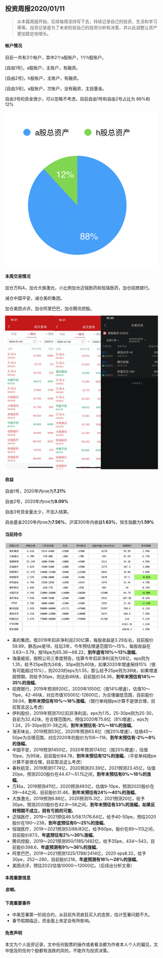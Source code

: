 ## 投资周报2020/01/11

> 从本篇周报开始，后续每周坚持写下去，持续记录自己的投资，生活和学习等等，投资记录是为了未来检验自己的投资分析和决策，并以此调整让资产更加稳定地增长。

#### 帐户情况

目前一共有3个帐户，其中2个a股账户，1个h股账户。

[自由1号]，a股账户，主账户，有融资。

[自由2号]，h股账户，主账户，有融资。

[自由3号]，a股账户，次账户，没有融资，主投基金。

自由3号的资金很少，可以忽略不考虑，目前自由1号和自由2号占比为 88%和12%

![image-20200111162449990](img/20200111/image-20200111162449990.png)

#### 本周交易情况

加仓万科A，加仓大族激光，小比例加仓迈瑞医药和恒瑞医药，加仓招商银行。

减仓中国平安，减仓美的集团。

加仓美团点评，加仓阿里巴巴，加仓腾讯控股。

![image-20200111163601089](img/20200111/image-20200111163601089.png)



#### 收益

自由1号，2020年内roe为**7.21%**

自由2号，2020年内roe为**9.09%**

自由3号资金量太少，不加入结算。

自由基金2020年内roe为**7.56%**，沪深300年内收益**1.63%**，恒生指数为**1.59%**

#### 当前持仓

![image-20200111221327506](img/20200111/image-20200111221327506.png)

- 美的集团，按2019年扣非净利润230亿算，每股收益是3.29左右，目前股价59.99，静态pe是18，往后3年，今年预估增速范围10～15%，每股收益在3.63～3.79，按18pe为65.36～68.22，**到年底有10%～13%涨幅**。
- 海康威视，按照公司三季度预告，估算今年扣非净利润为126亿，eps则为1.35，给予25pe则为34块，30pe则为40块，如果2020年增速保持15%（很有可能超过15%），则2020的eps为1.55，那么给予25pe则为39块，如果增速超预期，则给予30pe，则达到46块，目前股价34.36，**到年末预估有14%～35%的涨幅**。
- 招商银行，2019年预测920亿，2020年1050亿（按14%增速），估值10～11pe，42-46块，对应市值10500亿-12600亿，为合理偏低范围，目前股价39.04，**到年末预估有10%～18%涨幅**。（银行单纯按pe计算不是很合理，目前暂且这么考虑）
- 伊利股份，2019年预测70亿扣非净利润，eps为1.15，25-30pe则为25-30，目前为32.42块，在合理范围内，预估2020年75.6亿（8%增速），eps为1.24，25-30pe则31-38之间，**到年末预估有-3%～18%的涨幅**。
- 海天味业，2019预测53亿，2020年预测63.6亿（按20%增速），估值45～50pe为合理范围，对应2020年的股价为106～118，**到年末预估有-2%～9%的涨幅**。
- 中国平安，2019预测1450亿，2020年预测1740亿（按20%增速），估值10pe，为95块，目前股价84.78，**到年末预估有12%的涨幅**。（平安单纯按pe计算不是很合理，目前暂且这么考虑）
- 春秋航空，2019预测17.74亿，2020预测20.39亿，2021预测23.45亿，估值20pe，预测2020股价在44.47～51.15之间，**到年末预估有0%～16%的涨幅**。
- 万科a，2019预测411亿，2020预测493亿，估值9-10pe，预测2020股价在39～44之间，目前股价31.46，**到年末预估有24%～40%的涨幅**。
- 大族激光，2019预测6.88亿，2020预测15.3亿，2021预测20亿，给予30pe，预测2020股价在42.9～56之间，**到年末预估有33%的涨幅，如果反转预期不成立，则有亏损的可能**。
- 迈瑞医疗，2019～2021预估46.5/58.11/76.64亿，给予40-50pe，预估2020股价在190～238，**到年底预估有0～25%的涨幅**。
- 恒瑞医疗，2019～2021预测53/66/83亿，给予60pe，股价在89～113之间，目前股价87.5，**年底预估有2%～30%涨幅**。
- 腾讯控股，2019～2021预测950/1185/1482亿，给予35pe，434～543，目前股价398.6，**年底预测有9%～36%的涨幅**。
- 阿里巴巴，2019～2021预测1325/1788/2414亿，2020 eps8.32，给予30pe，252～280，目前股价218，**年底预测有16%～28%的涨幅**。
- 美团点评，预估2022估值10000～12000亿。（后续出分析文章）

#### 本周重要信息

##### 忽略。

#### 下周重要事件

- 中美签署第一阶段合约，从目前外资疯狂买入的态势，估计签署问题不大。
- 春节假期临近，资金面上肯定会有所影响。

#### 免责声明

本文为个人投资记录，文中任何股票的操作或者看法都为作者本人个人的偏见，文中提及的任何个股都有涨跌的风险，不能作为投资决策。

